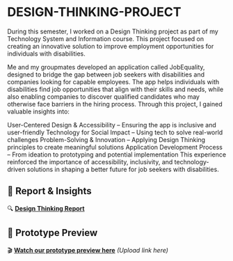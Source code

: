 # DESIGN-THINKING-PROJECT

During this semester, I worked on a Design Thinking project as part of my Technology System and Information course. This project focused on creating an innovative solution to improve employment opportunities for individuals with disabilities.

Me and my groupmates developed an application called JobEquality, designed to bridge the gap between job seekers with disabilities and companies looking for capable employees. The app helps individuals with disabilities find job opportunities that align with their skills and needs, while also enabling companies to discover qualified candidates who may otherwise face barriers in the hiring process.
Through this project, I gained valuable insights into:

User-Centered Design & Accessibility – Ensuring the app is inclusive and user-friendly
Technology for Social Impact – Using tech to solve real-world challenges
Problem-Solving & Innovation – Applying Design Thinking principles to create meaningful solutions
Application Development Process – From ideation to prototyping and potential implementation
This experience reinforced the importance of accessibility, inclusivity, and technology-driven solutions in shaping a better future for job seekers with disabilities.

## 📄 Report & Insights 
🔍 **[Design Thinking Report]()** 

## 🎥 Prototype Preview
🎬 **[Watch our prototype preview here](#)** *(Upload link here)*
